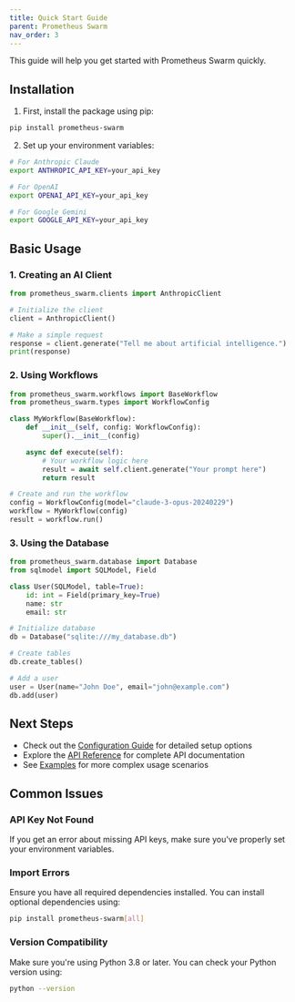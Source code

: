 ```yaml
---
title: Quick Start Guide
parent: Prometheus Swarm
nav_order: 3
---
```


This guide will help you get started with Prometheus Swarm quickly.

## Installation

1. First, install the package using pip:

```bash
pip install prometheus-swarm
```

2. Set up your environment variables:

```bash
# For Anthropic Claude
export ANTHROPIC_API_KEY=your_api_key

# For OpenAI
export OPENAI_API_KEY=your_api_key

# For Google Gemini
export GOOGLE_API_KEY=your_api_key
```

## Basic Usage

### 1. Creating an AI Client

```python
from prometheus_swarm.clients import AnthropicClient

# Initialize the client
client = AnthropicClient()

# Make a simple request
response = client.generate("Tell me about artificial intelligence.")
print(response)
```

### 2. Using Workflows

```python
from prometheus_swarm.workflows import BaseWorkflow
from prometheus_swarm.types import WorkflowConfig

class MyWorkflow(BaseWorkflow):
    def __init__(self, config: WorkflowConfig):
        super().__init__(config)

    async def execute(self):
        # Your workflow logic here
        result = await self.client.generate("Your prompt here")
        return result

# Create and run the workflow
config = WorkflowConfig(model="claude-3-opus-20240229")
workflow = MyWorkflow(config)
result = workflow.run()
```

### 3. Using the Database

```python
from prometheus_swarm.database import Database
from sqlmodel import SQLModel, Field

class User(SQLModel, table=True):
    id: int = Field(primary_key=True)
    name: str
    email: str

# Initialize database
db = Database("sqlite:///my_database.db")

# Create tables
db.create_tables()

# Add a user
user = User(name="John Doe", email="john@example.com")
db.add(user)
```

## Next Steps

- Check out the [Configuration Guide](./configuration.md) for detailed setup options
- Explore the [API Reference](./api-reference.md) for complete API documentation
- See [Examples](./examples.md) for more complex usage scenarios

## Common Issues

### API Key Not Found

If you get an error about missing API keys, make sure you've properly set your environment variables.

### Import Errors

Ensure you have all required dependencies installed. You can install optional dependencies using:

```bash
pip install prometheus-swarm[all]
```

### Version Compatibility

Make sure you're using Python 3.8 or later. You can check your Python version using:

```bash
python --version
```
